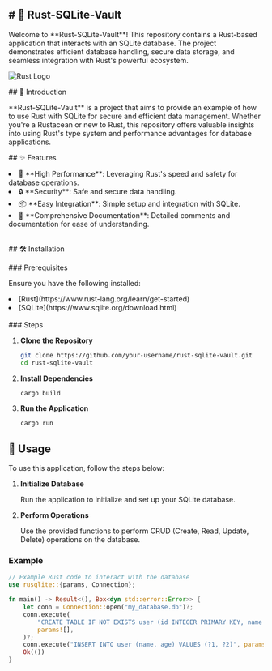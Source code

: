 <h2># 🚀 Rust-SQLite-Vault</h2>

<p>Welcome to **Rust-SQLite-Vault**! This repository contains a Rust-based application that interacts with an SQLite database. The project demonstrates efficient database handling, secure data storage, and seamless integration with Rust's powerful ecosystem.</p>

![Rust Logo](https://www.rust-lang.org/static/images/rust-logo-blk.svg)

<p>## 🌟 Introduction</p>

<p>**Rust-SQLite-Vault** is a project that aims to provide an example of how to use Rust with SQLite for secure and efficient data management. Whether you're a Rustacean or new to Rust, this repository offers valuable insights into using Rust's type system and performance advantages for database applications.</p>

<p>## ✨ Features</p>

<li>🚀 **High Performance**: Leveraging Rust's speed and safety for database operations.</li>
<li> 🔒 **Security**: Safe and secure data handling.</li>
<li> 📦 **Easy Integration**: Simple setup and integration with SQLite.</li>
<li> 📜 **Comprehensive Documentation**: Detailed comments and documentation for ease of understanding.</li>
<br>
<p>## 🛠️ Installation</p>

<p>### Prerequisites</p>

<p>Ensure you have the following installed:</p>

<li> [Rust](https://www.rust-lang.org/learn/get-started)</li>
<li> [SQLite](https://www.sqlite.org/download.html)</li>
<br>
### Steps

1. **Clone the Repository**

    ```sh
    git clone https://github.com/your-username/rust-sqlite-vault.git
    cd rust-sqlite-vault
    ```

2. **Install Dependencies**

    ```sh
    cargo build
    ```

3. **Run the Application**

    ```sh
    cargo run
    ```

## 🚀 Usage

To use this application, follow the steps below:

1. **Initialize Database**

    Run the application to initialize and set up your SQLite database.

2. **Perform Operations**

    Use the provided functions to perform CRUD (Create, Read, Update, Delete) operations on the database.

### Example

```rust
// Example Rust code to interact with the database
use rusqlite::{params, Connection};

fn main() -> Result<(), Box<dyn std::error::Error>> {
    let conn = Connection::open("my_database.db")?;
    conn.execute(
        "CREATE TABLE IF NOT EXISTS user (id INTEGER PRIMARY KEY, name TEXT NOT NULL, age INTEGER NOT NULL)",
        params![],
    )?;
    conn.execute("INSERT INTO user (name, age) VALUES (?1, ?2)", params!["Alice", 30])?;
    Ok(())
}
